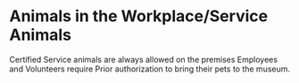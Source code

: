 # Animals in the Workplace/Service Animals

Certified Service animals are always allowed on the premises Employees and Volunteers require Prior authorization to bring their pets to the museum.
